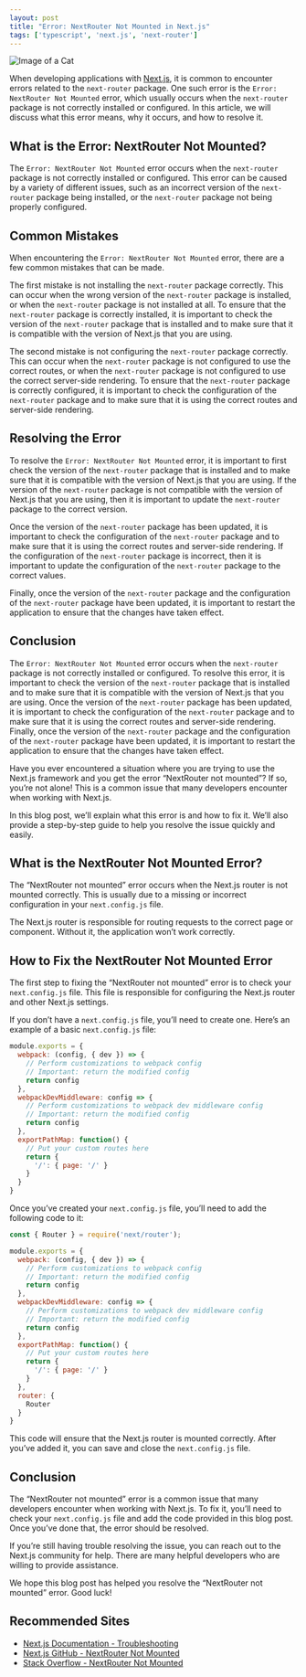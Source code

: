 ```yaml
---
layout: post
title: "Error: NextRouter Not Mounted in Next.js"
tags: ['typescript', 'next.js', 'next-router']
---
```


![Image of a Cat](http://source.unsplash.com/1600x900/?cat)

When developing applications with [Next.js](https://nextjs.org/), it is common to encounter errors related to the `next-router` package. One such error is the `Error: NextRouter Not Mounted` error, which usually occurs when the `next-router` package is not correctly installed or configured. In this article, we will discuss what this error means, why it occurs, and how to resolve it.

## What is the Error: NextRouter Not Mounted?

The `Error: NextRouter Not Mounted` error occurs when the `next-router` package is not correctly installed or configured. This error can be caused by a variety of different issues, such as an incorrect version of the `next-router` package being installed, or the `next-router` package not being properly configured.

## Common Mistakes

When encountering the `Error: NextRouter Not Mounted` error, there are a few common mistakes that can be made. 

The first mistake is not installing the `next-router` package correctly. This can occur when the wrong version of the `next-router` package is installed, or when the `next-router` package is not installed at all. To ensure that the `next-router` package is correctly installed, it is important to check the version of the `next-router` package that is installed and to make sure that it is compatible with the version of Next.js that you are using.

The second mistake is not configuring the `next-router` package correctly. This can occur when the `next-router` package is not configured to use the correct routes, or when the `next-router` package is not configured to use the correct server-side rendering. To ensure that the `next-router` package is correctly configured, it is important to check the configuration of the `next-router` package and to make sure that it is using the correct routes and server-side rendering.

## Resolving the Error

To resolve the `Error: NextRouter Not Mounted` error, it is important to first check the version of the `next-router` package that is installed and to make sure that it is compatible with the version of Next.js that you are using. If the version of the `next-router` package is not compatible with the version of Next.js that you are using, then it is important to update the `next-router` package to the correct version.

Once the version of the `next-router` package has been updated, it is important to check the configuration of the `next-router` package and to make sure that it is using the correct routes and server-side rendering. If the configuration of the `next-router` package is incorrect, then it is important to update the configuration of the `next-router` package to the correct values.

Finally, once the version of the `next-router` package and the configuration of the `next-router` package have been updated, it is important to restart the application to ensure that the changes have taken effect.

## Conclusion

The `Error: NextRouter Not Mounted` error occurs when the `next-router` package is not correctly installed or configured. To resolve this error, it is important to check the version of the `next-router` package that is installed and to make sure that it is compatible with the version of Next.js that you are using. Once the version of the `next-router` package has been updated, it is important to check the configuration of the `next-router` package and to make sure that it is using the correct routes and server-side rendering. Finally, once the version of the `next-router` package and the configuration of the `next-router` package have been updated, it is important to restart the application to ensure that the changes have taken effect.

Have you ever encountered a situation where you are trying to use the Next.js framework and you get the error “NextRouter not mounted”? If so, you’re not alone! This is a common issue that many developers encounter when working with Next.js. 

In this blog post, we’ll explain what this error is and how to fix it. We’ll also provide a step-by-step guide to help you resolve the issue quickly and easily. 

## What is the NextRouter Not Mounted Error? 

The “NextRouter not mounted” error occurs when the Next.js router is not mounted correctly. This is usually due to a missing or incorrect configuration in your `next.config.js` file. 

The Next.js router is responsible for routing requests to the correct page or component. Without it, the application won’t work correctly. 

## How to Fix the NextRouter Not Mounted Error 

The first step to fixing the “NextRouter not mounted” error is to check your `next.config.js` file. This file is responsible for configuring the Next.js router and other Next.js settings. 

If you don’t have a `next.config.js` file, you’ll need to create one. Here’s an example of a basic `next.config.js` file: 

```javascript
module.exports = {
  webpack: (config, { dev }) => {
    // Perform customizations to webpack config
    // Important: return the modified config
    return config
  },
  webpackDevMiddleware: config => {
    // Perform customizations to webpack dev middleware config
    // Important: return the modified config
    return config
  },
  exportPathMap: function() {
    // Put your custom routes here
    return {
      '/': { page: '/' }
    }
  }
}
```

Once you’ve created your `next.config.js` file, you’ll need to add the following code to it: 

```javascript
const { Router } = require('next/router');

module.exports = {
  webpack: (config, { dev }) => {
    // Perform customizations to webpack config
    // Important: return the modified config
    return config
  },
  webpackDevMiddleware: config => {
    // Perform customizations to webpack dev middleware config
    // Important: return the modified config
    return config
  },
  exportPathMap: function() {
    // Put your custom routes here
    return {
      '/': { page: '/' }
    }
  },
  router: {
    Router
  }
}
```

This code will ensure that the Next.js router is mounted correctly. After you’ve added it, you can save and close the `next.config.js` file. 

## Conclusion 

The “NextRouter not mounted” error is a common issue that many developers encounter when working with Next.js. To fix it, you’ll need to check your `next.config.js` file and add the code provided in this blog post. Once you’ve done that, the error should be resolved. 

If you’re still having trouble resolving the issue, you can reach out to the Next.js community for help. There are many helpful developers who are willing to provide assistance. 

We hope this blog post has helped you resolve the “NextRouter not mounted” error. Good luck!
## Recommended Sites
- [Next.js Documentation - Troubleshooting](https://nextjs.org/docs/advanced-features/custom-error-handling#troubleshooting)
- [Next.js GitHub - NextRouter Not Mounted](https://github.com/zeit/next.js/issues/5462)
- [Stack Overflow - NextRouter Not Mounted](https://stackoverflow.com/questions/56950206/nextrouter-not-mounted-error-in-next-js)